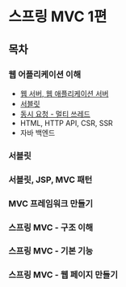 # 스프링 MVC 1편

## 목차

### 웹 어플리케이션 이해

- [웹 서버, 웹 애플리케이션 서버](웹서버,웹애플리케이션서버.md)
- [서블릿](서블릿.md)
- [동시 요청 - 멀티 쓰레드](멀티쓰레드.md)
- HTML, HTTP API, CSR, SSR
- 자바 백엔드 

### 서블릿

### 서블릿, JSP, MVC 패턴

### MVC 프레임워크 만들기

### 스프링 MVC - 구조 이해

### 스프링 MVC - 기본 기능

### 스프링 MVC - 웹 페이지 만들기

